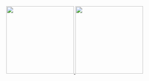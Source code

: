 <div>
<a href="https://github.com/joaoemc2">
<img height="180em" src="https://github-readme-stats.vercel.app/api/top-langs/?username=joaoemc2&layout=compact&langs_count=7&theme=dracula"/>
<img height="180em" src="https://github-readme-stats.vercel.app/api?username=joaoemc2&show_icons=true&theme=dracula&include_all_commits=true&count_private=true"/>
</div>
